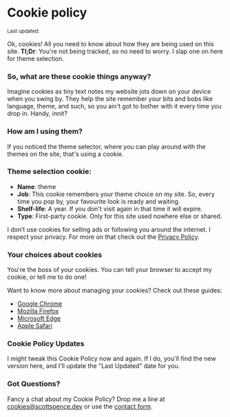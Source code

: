 <script>
  import {
    DateUpdated, 
    Small 
  } from '$lib/components'
</script>

# Cookie policy

<Small>
  Last updated: <DateUpdated date="2024-10-27" small="true" />
</Small>

Ok, cookies! All you need to know about how they are being used on
this site. **Tl;Dr**: You're not being tracked, so no need to worry. I
slap one on here for theme selection.

### So, what are these cookie things anyway?

Imagine cookies as tiny text notes my website jots down on your device
when you swing by. They help the site remember your bits and bobs like
language, theme, and such, so you ain't got to bother with it every
time you drop in. Handy, innit?

### How am I using them?

If you noticed the theme selector, where you can play around with the
themes on the site, that's using a cookie.

### Theme selection cookie:

- **Name**: theme
- **Job**: This cookie remembers your theme choice on my site. So,
  every time you pop by, your favourite look is ready and waiting.
- **Shelf-life**: A year. If you don't visit again in that time it
  will expire.
- **Type**: First-party cookie. Only for this site used nowhere else
  or shared.

I don’t use cookies for selling ads or following you around the
internet. I respect your privacy. For more on that check out the
[Privacy Policy](/privacy-policy).

### Your choices about cookies

You're the boss of your cookies. You can tell your browser to accept
my cookie, or tell me to do one!

Want to know more about managing your cookies? Check out these guides:

- [Google Chrome]
- [Mozilla Firefox]
- [Microsoft Edge]
- [Apple Safari]

### Cookie Policy Updates

I might tweak this Cookie Policy now and again. If I do, you'll find
the new version here, and I'll update the "Last Updated" date for you.

### Got Questions?

Fancy a chat about my Cookie Policy? Drop me a line at
[cookies@scottspence.dev] or use the [contact form].

<!-- Links -->

[google chrome]: https://support.google.com/chrome/answer/95647
[Mozilla Firefox]:
	https://support.mozilla.org/en-US/kb/enable-and-disable-cookies-website-preferences
[Microsoft Edge]:
	https://support.microsoft.com/en-us/microsoft-edge/delete-cookies-in-microsoft-edge-63947406-40ac-c3b8-57b9-2a946a29ae09
[Apple Safari]:
	https://support.apple.com/guide/safari/manage-cookies-and-website-data-sfri11471/mac
[cookies@scottspence.dev]:
	mailto:cookies@scottspence.dev?subject=Cookie%20Concern&body=Hi%20Scott%2C%0D%0A%0D%0AI%20have%20a%20concern%20about%20cookies%20on%20your%20site.
[contact form]: /contact
